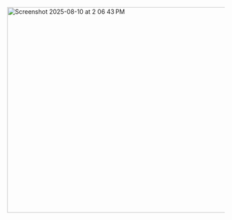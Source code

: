
<img width="857" height="477" alt="Screenshot 2025-08-10 at 2 06 43 PM" src="https://github.com/user-attachments/assets/10e7e2ea-23c9-45d8-996e-f1b0dfa13cfc" />

